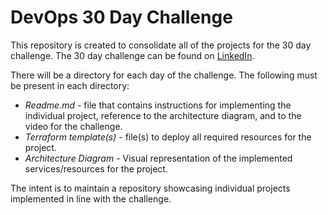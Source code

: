 # DevOps 30 Day Challenge
This repository is created to consolidate all of the projects for the 30 day challenge. The 30 day challenge can be found on [LinkedIn](https://www.linkedin.com/posts/ifeanyi-otuonye_cloud-cloudengineer-cloudcomputing-activity-7279481398208462850-lzkO?utm_source=share&utm_medium=member_desktop).

There will be a directory for each day of the challenge. The following must be present in each directory:
 - *Readme.md* - file that contains instructions for implementing the individual project, reference to the architecture diagram, and to the video for the challenge.
 - *Terraform template(s)* - file(s) to deploy all required resources for the project.
 - *Architecture Diagram* - Visual representation of the implemented services/resources for the project.

 The intent is to maintain a repository showcasing individual projects implemented in line with the challenge.
